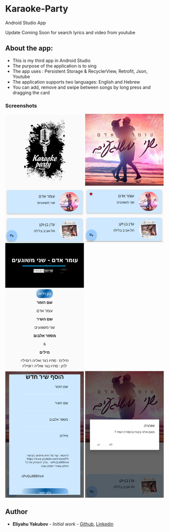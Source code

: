 # Karaoke-Party
Android Studio App

Update Coming Soon for search lyrics and video from youtube

## About the app:

- This is my third app in Android Studio 
- The purpose of the application is to sing
- The app uses : Persistent Storage & RecyclerView, Retrofit, Json, Youtube
- The application supports two languages: English and Hebrew
- You can add, remove and swipe between songs by long press and dragging the card


### Screenshots

<img src="https://github.com/EliYakubov7/Karaoke-Party/blob/master/screenshots/main_activity.png" width="250">  <img src="https://github.com/EliYakubov7/Karaoke-Party/blob/master/screenshots/song_choose.png" width="250">  <img src="https://github.com/EliYakubov7/Karaoke-Party/blob/master/screenshots/song_details.png" width="250">  
<img src="https://github.com/EliYakubov7/Karaoke-Party/blob/master/screenshots/add_song.png" width="250">  <img src="https://github.com/EliYakubov7/Karaoke-Party/blob/master/screenshots/remove_song.png" width="250">  


## Author

* **Eliyahu Yakubov** - *Initial work* - [Github](https://github.com/EliYakubov7), [Linkedin](https://www.linkedin.com/in/eli-yakubov-961908173)

